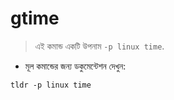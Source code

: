 # gtime

> এই কমান্ড একটি উপনাম `-p linux time`.

- মূল কমান্ডের জন্য ডকুমেন্টেশন দেখুন:

`tldr -p linux time`
